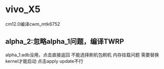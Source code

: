 # vivo_X5
cm12.0编译cwm_mtk6752

alpha_2:忽略alpha_1问题，编译TWRP
--
alpha_1:adb没用，点击直接返回
	不能选择刷机包刷机
	内存挂载问题
	需要替换kernel才能启动
	点击apply update不行	
